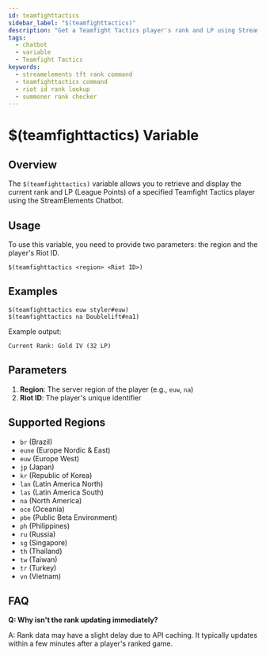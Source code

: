 ```yaml
---
id: teamfighttactics
sidebar_label: "$(teamfighttactics)"
description: "Get a Teamfight Tactics player's rank and LP using StreamElements Chatbot. Supports Riot IDs and multiple regions."
tags:
  - chatbot
  - variable
  - Teamfight Tactics
keywords:
  - streamelements tft rank command
  - teamfighttactics command
  - riot id rank lookup
  - summoner rank checker
---
```


# $(teamfighttactics) Variable

## Overview

The `$(teamfighttactics)` variable allows you to retrieve and display the current rank and LP (League Points) of a specified Teamfight Tactics player using the StreamElements Chatbot.

## Usage

To use this variable, you need to provide two parameters: the region and the player's Riot ID.

```
$(teamfighttactics <region> <Riot ID>)
```

## Examples

```
$(teamfighttactics euw styler#euw)
$(teamfighttactics na Doublelift#na1)
```

Example output:
```
Current Rank: Gold IV (32 LP)
```

## Parameters

1. **Region**: The server region of the player (e.g., `euw`, `na`)
2. **Riot ID**: The player's unique identifier

## Supported Regions

- `br` (Brazil)
- `eune` (Europe Nordic & East)
- `euw` (Europe West)
- `jp` (Japan)
- `kr` (Republic of Korea)
- `lan` (Latin America North)
- `las` (Latin America South)
- `na` (North America)
- `oce` (Oceania)
- `pbe` (Public Beta Environment)
- `ph` (Philippines)
- `ru` (Russia)
- `sg` (Singapore)
- `th` (Thailand)
- `tw` (Taiwan)
- `tr` (Turkey)
- `vn` (Vietnam)

## FAQ

**Q: Why isn't the rank updating immediately?**

A: Rank data may have a slight delay due to API caching. It typically updates within a few minutes after a player's ranked game.
